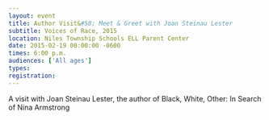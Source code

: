 ```yaml
---
layout: event
title: Author Visit&#58; Meet & Greet with Joan Steinau Lester
subtitle: Voices of Race, 2015
location: Niles Township Schools ELL Parent Center
date: 2015-02-19 00:00:00 -0600
times: 6:00 p.m.
audiences: ['All ages']
types: 
registration: 
---
```

A visit with Joan Steinau Lester, the author of Black, White, Other: In Search of Nina Armstrong
